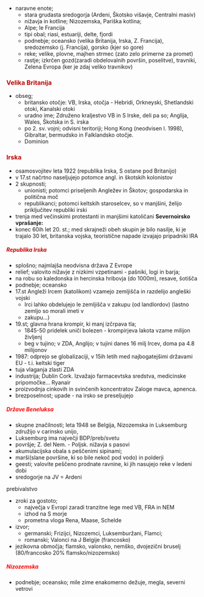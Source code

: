 - naravne enote;
	- stara grudasta sredogorja (Ardeni, Škotsko višavje, Centralni masiv)
	- nižavja in kotline; Nizozemska, Pariška kotlina;
	- Alpe; le Francija
	- tipi obal; riasi, estuariji, delte, fjordi
	- podnebje; oceansko (velika Britanija, Irska, Z. Francija), sredozemsko (j. Francija), gorsko (kjer so gore)
	- reke; velike, plovne, majhen strmec (zato zelo primerne za promet)
	- rastje; izkrčen gozd(zaradi obdelovalnih površin, poselitve), travniki, Zelena Evropa (ker je zdaj veliko travnikov)
### <font color="#c00000">Velika Britanija</font>
- obseg;
	- britansko otočje: VB, Irska, otočja - Hebridi, Orkneyski, Shetlandski otoki, Kanalski otoki
	- uradno ime; Združeno kraljestvo VB in S Irske, deli pa so; Anglija, Wales, Škotska in S. irska
	- po 2. sv. vojni; odvisni teritoriji; Hong Kong (neodvisen l. 1998), Gibraltar, bermudsko in Falklandsko otočje.
	- Dominion
### <font color="#c00000">Irska</font>
- osamosvojitev leta 1922 (republika Irska, S ostane pod Britanijo)
- v 17.st načrtno naseljujejo potomce angl. in škotskih kolonistov
- 2 skupnosti; 
	- unionisti; potomci priseljenih Angležev in Škotov; gospodarska in politična moč
	- republikanci; potomci keltskih staroselcev, so v manjšini, želijo priključitev republiki irski
- trenja med večinskimi protestanti in manjšimi katoličani
**Severnoirsko vprašanje:**
- konec 60ih let 20. st.; med skrajneži obeh skupin je bilo nasilje, ki je trajalo 30 let, britanska vojska, teoristične napade izvajajo pripadniki IRA
##### <font color="#c00000">Republika Irska</font>
- splošno; najmlajša neodvisna država Z Evrope
- relief; valovito nižavje z nizkimi vzpetinami - pašniki, logi in barja;
- na robu so kaledonska in hercinska hribovja (do 1000m), resave, šotišča
- podnebje; oceansko
- 17.st Angleži Ircem (katolikom) vzamejo zemljišča in razdelijo angleški vojski
	- Irci lahko obdelujejo le zemljišča v zakupu (od landlordov) (lastno zemljo so morali imeti v 
	- zakupu...) 
- 19.st; glavna hrana krompir, ki manj izčrpava tla;
	- 1845-50 pridelek uniči bolezen - krompirjeva lakota vzame milijon življenj
	- beg v tujino; v ZDA, Anglijo; v tujini danes 16 milj Ircev, doma pa 4.8 milijonov
- 1987: odprejo se globalizaciji, v 15ih letih med najbogatejšimi državami EU - t.i. keltski tiger
- tuja vlaganja zlasti ZDA
- industrija; Dublin Cork. Izvažajo farmacevtska sredstva, medicinske pripomočke... Ryanair
- proizvodnja cinkovih in svinčenih koncentratov Zaloge mavca, apnenca.
- brezposelnost; upade - na irsko se preseljujejo
##### <font color="#ff0000">Države Beneluksa</font>
- skupne značilnosti; leta 1948 se Belgija, Nizozemska in Luksemburg združijo v carinsko unijo,
- Luksemburg ima največji BDP/preb/svetu
- površje; Z. del Nem. - Poljsk. nižavja s pasovi
- akumulacijska obala s peščenimi sipinami;
- marši(slane površine, ki so bile nekoč pod vodo) in polderji
- geesti; valovite peščeno prodnate ravnine, ki jih nasujejo reke v ledeni dobi
- sredogorje na JV = Ardeni

prebivalstvo
- zroki za gostoto; 
	- največja v Evropi zaradi tranzitne lege med VB, FRA in NEM
	- izhod na S morje
	- prometna vloga Rena, Maase, Schelde
- izvor;
	- germanski; Frizijci, Nizozemci, Luksemburžani, Flamci;
	- romanski; Valonci na J Belgije (francosko)
- jezikovna območja; flamsko, valonsko, nemško, dvojezični bruselj (80/francosko 20% flamsko/nizozemsko)
##### <font color="#ff0000">Nizozemska</font>
- podnebje; oceansko; mile zime enakomerno dežuje, megla, severni vetrovi